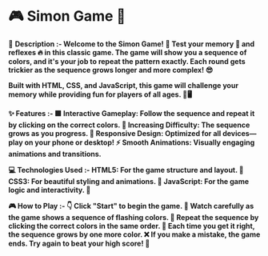 # 🎮 Simon Game 🎨
📝 <b> Description <b> :-
Welcome to the Simon Game! 🎉 Test your memory 🧠 and reflexes 🔥 in this classic game. The game will show you a sequence of colors, and it's your job to repeat the pattern exactly. Each round gets trickier as the sequence grows longer and more complex! 😎

Built with HTML, CSS, and JavaScript, this game will challenge your memory while providing fun for players of all ages. 🎨🖥️

✨ <b> Features <b> :-
🟩 Interactive Gameplay: Follow the sequence and repeat it by clicking on the correct colors.
🎯 Increasing Difficulty: The sequence grows as you progress.
📱 Responsive Design: Optimized for all devices—play on your phone or desktop!
⚡ Smooth Animations: Visually engaging animations and transitions.

💻 <b> Technologies Used <b> :-
HTML5: For the game structure and layout. 📄
CSS3: For beautiful styling and animations. 💅
JavaScript: For the game logic and interactivity. 🚀

🎮 <b> How to Play <b>  :-
👇 Click "Start" to begin the game.
👀 Watch carefully as the game shows a sequence of flashing colors.
🎨 Repeat the sequence by clicking the correct colors in the same order.
🌟 Each time you get it right, the sequence grows by one more color.
❌ If you make a mistake, the game ends. Try again to beat your high score! 💯

